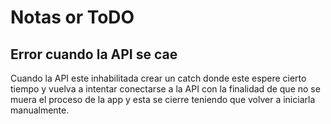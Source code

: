 # Notas or ToDO

## Error cuando la API se cae
Cuando la API este inhabilitada crear un catch donde este espere cierto tiempo y vuelva a intentar conectarse a la API con la finalidad de que no se muera el proceso de la app y esta se cierre teniendo que volver a iniciarla manualmente.
